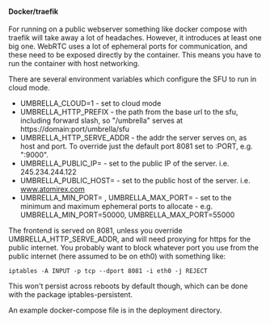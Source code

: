 #### Docker/traefik
For running on a public webserver something like docker compose with traefik will take away a lot of headaches. However, it introduces at least one big one. WebRTC uses a lot of ephemeral ports for communication, and these need to be exposed directly by the container. This means you have to run the container with host networking.

There are several environment variables which configure the SFU to run in cloud mode.
* UMBRELLA_CLOUD=1 - set to cloud mode
* UMBRELLA_HTTP_PREFIX - the path from the base url to the sfu, including forward slash, so "/umbrella" serves at https://domain:port/umbrella/sfu
* UMBRELLA_HTTP_SERVE_ADDR - the addr the server serves on, as host and port. To override just the default port 8081 set to :PORT, e.g. ":9000".
* UMBRELLA_PUBLIC_IP= - set to the public IP of the server. i.e. 245.234.244.122
* UMBRELLA_PUBLIC_HOST= - set to the public host of the server. i.e. www.atomirex.com
* UMBRELLA_MIN_PORT= , UMBRELLA_MAX_PORT= - set to the minimum and maximum ephemeral ports to allocate - e.g. UMBRELLA_MIN_PORT=50000, UMBRELLA_MAX_PORT=55000

The frontend is served on 8081, unless you override UMBRELLA_HTTP_SERVE_ADDR, and will need proxying for https for the public internet. You probably want to block whatever port you use from the public internet (here assumed to be on eth0) with something like:
```
iptables -A INPUT -p tcp --dport 8081 -i eth0 -j REJECT
```

This won't persist across reboots by default though, which can be done with the package iptables-persistent.

An example docker-compose file is in the deployment directory.